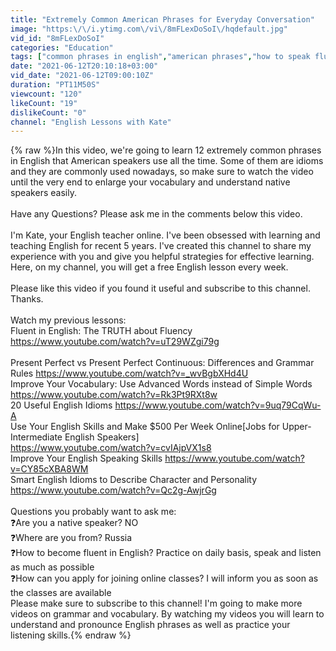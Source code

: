 ```yaml
---
title: "Extremely Common American Phrases for Everyday Conversation"
image: "https:\/\/i.ytimg.com\/vi\/8mFLexDoSoI\/hqdefault.jpg"
vid_id: "8mFLexDoSoI"
categories: "Education"
tags: ["common phrases in english","american phrases","how to speak fluent english"]
date: "2021-06-12T20:10:18+03:00"
vid_date: "2021-06-12T09:00:10Z"
duration: "PT11M50S"
viewcount: "120"
likeCount: "19"
dislikeCount: "0"
channel: "English Lessons with Kate"
---
```

{% raw %}In this video, we're going to learn 12 extremely common phrases in English that American speakers use all the time. Some of them are idioms and they are commonly used nowadays, so make sure to watch the video until the very end to enlarge your vocabulary and understand native speakers easily. <br /><br />Have any Questions? Please ask me in the comments below this video.<br /><br />I'm Kate, your English teacher online. I've been obsessed with learning and teaching English for recent 5 years. I've created this channel to share my experience with you and give you helpful strategies for effective learning.<br />Here, on my channel, you will get a free English lesson every week. <br /><br />Please like this video if you found it useful and subscribe to this channel. Thanks.<br /><br />Watch my previous lessons: <br />Fluent in English: The TRUTH about Fluency <a rel="nofollow" target="blank" href="https://www.youtube.com/watch?v=uT29WZgi79g">https://www.youtube.com/watch?v=uT29WZgi79g</a><br /><br />Present Perfect vs Present Perfect Continuous: Differences and Grammar Rules <a rel="nofollow" target="blank" href="https://www.youtube.com/watch?v=_wvBgbXHd4U">https://www.youtube.com/watch?v=_wvBgbXHd4U</a><br />Improve Your Vocabulary: Use Advanced Words instead of Simple Words<br /><a rel="nofollow" target="blank" href="https://www.youtube.com/watch?v=Rk3Pt9RXt8w">https://www.youtube.com/watch?v=Rk3Pt9RXt8w</a><br />20 Useful English Idioms <a rel="nofollow" target="blank" href="https://www.youtube.com/watch?v=9uq79CqWu-A">https://www.youtube.com/watch?v=9uq79CqWu-A</a><br />Use Your English Skills and Make $500 Per Week Online[Jobs for Upper-Intermediate English Speakers]<br /><a rel="nofollow" target="blank" href="https://www.youtube.com/watch?v=cvIAjpVX1s8">https://www.youtube.com/watch?v=cvIAjpVX1s8</a><br />Improve Your English Speaking Skills <a rel="nofollow" target="blank" href="https://www.youtube.com/watch?v=CY85cXBA8WM">https://www.youtube.com/watch?v=CY85cXBA8WM</a><br />Smart English Idioms to Describe Character and Personality   <a rel="nofollow" target="blank" href="https://www.youtube.com/watch?v=Qc2g-AwjrGg">https://www.youtube.com/watch?v=Qc2g-AwjrGg</a><br /><br />Questions you probably want to ask me:<br /> ❓Are you a native speaker? NO <br />❓Where are you from? Russia <br />❓How to become fluent in English? Practice on daily basis, speak and listen as much as possible <br />❓How can you apply for joining online classes? I will inform you as soon as the classes are available<br /> Please make sure to subscribe to this channel! I'm going to make more videos on grammar and vocabulary. By watching my videos you will learn to understand and pronounce English phrases as well as practice your listening skills.{% endraw %}
